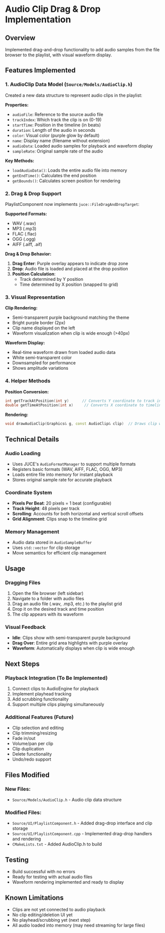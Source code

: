 # Audio Clip Drag & Drop Implementation

## Overview
Implemented drag-and-drop functionality to add audio samples from the file browser to the playlist, with visual waveform display.

## Features Implemented

### 1. AudioClip Data Model (`Source/Models/AudioClip.h`)
Created a new data structure to represent audio clips in the playlist:

**Properties:**
- `audioFile`: Reference to the source audio file
- `trackIndex`: Which track the clip is on (0-19)
- `startTime`: Position in the timeline (in beats)
- `duration`: Length of the audio in seconds
- `color`: Visual color (purple glow by default)
- `name`: Display name (filename without extension)
- `audioData`: Loaded audio samples for playback and waveform display
- `sampleRate`: Original sample rate of the audio

**Key Methods:**
- `loadAudioData()`: Loads the entire audio file into memory
- `getEndTime()`: Calculates the end position
- `getBounds()`: Calculates screen position for rendering

### 2. Drag & Drop Support
PlaylistComponent now implements `juce::FileDragAndDropTarget`:

**Supported Formats:**
- WAV (.wav)
- MP3 (.mp3)
- FLAC (.flac)
- OGG (.ogg)
- AIFF (.aiff, .aif)

**Drag & Drop Behavior:**
1. **Drag Enter**: Purple overlay appears to indicate drop zone
2. **Drop**: Audio file is loaded and placed at the drop position
3. **Position Calculation**: 
   - Track determined by Y position
   - Time determined by X position (snapped to grid)

### 3. Visual Representation

**Clip Rendering:**
- Semi-transparent purple background matching the theme
- Bright purple border (2px)
- Clip name displayed on the left
- Waveform visualization when clip is wide enough (>40px)

**Waveform Display:**
- Real-time waveform drawn from loaded audio data
- White semi-transparent color
- Downsampled for performance
- Shows amplitude variations

### 4. Helper Methods

**Position Conversion:**
```cpp
int getTrackAtPosition(int y)      // Converts Y coordinate to track index
double getTimeAtPosition(int x)     // Converts X coordinate to timeline position
```

**Rendering:**
```cpp
void drawAudioClip(Graphics& g, const AudioClip& clip)  // Draws clip with waveform
```

## Technical Details

### Audio Loading
- Uses JUCE's `AudioFormatManager` to support multiple formats
- Registers basic formats (WAV, AIFF, FLAC, OGG, MP3)
- Loads entire file into memory for instant playback
- Stores original sample rate for accurate playback

### Coordinate System
- **Pixels Per Beat**: 20 pixels = 1 beat (configurable)
- **Track Height**: 48 pixels per track
- **Scrolling**: Accounts for both horizontal and vertical scroll offsets
- **Grid Alignment**: Clips snap to the timeline grid

### Memory Management
- Audio data stored in `AudioSampleBuffer`
- Uses `std::vector` for clip storage
- Move semantics for efficient clip management

## Usage

### Dragging Files
1. Open the file browser (left sidebar)
2. Navigate to a folder with audio files
3. Drag an audio file (.wav, .mp3, etc.) to the playlist grid
4. Drop it on the desired track and time position
5. The clip appears with its waveform

### Visual Feedback
- **Idle**: Clips show with semi-transparent purple background
- **Drag Over**: Entire grid area highlights with purple overlay
- **Waveform**: Automatically displays when clip is wide enough

## Next Steps

### Playback Integration (To Be Implemented)
1. Connect clips to AudioEngine for playback
2. Implement playhead tracking
3. Add scrubbing functionality
4. Support multiple clips playing simultaneously

### Additional Features (Future)
- Clip selection and editing
- Clip trimming/resizing
- Fade in/out
- Volume/pan per clip
- Clip duplication
- Delete functionality
- Undo/redo support

## Files Modified

### New Files:
- `Source/Models/AudioClip.h` - Audio clip data structure

### Modified Files:
- `Source/UI/PlaylistComponent.h` - Added drag-drop interface and clip storage
- `Source/UI/PlaylistComponent.cpp` - Implemented drag-drop handlers and rendering
- `CMakeLists.txt` - Added AudioClip.h to build

## Testing
- Build successful with no errors
- Ready for testing with actual audio files
- Waveform rendering implemented and ready to display

## Known Limitations
- Clips are not yet connected to audio playback
- No clip editing/deletion UI yet
- No playhead/scrubbing yet (next step)
- All audio loaded into memory (may need streaming for large files)
